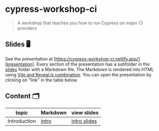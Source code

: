 # cypress-workshop-ci
> A workshop that teaches you how to run Cypress on major CI providers

## Slides 🖥

See the presentation at [https://cypress-workshop-ci.netlify.app/][presentation]. Every section of the presentation has a subfolder in the [slides](./slides) folder with a Markdown file. The Markdown is rendered into HTML using [Vite and Reveal.js combination](https://glebbahmutov.com/blog/reveal-vite/). You can open the presentation by clicking on "link" in the table below.

[presentation]: https://cypress-workshop-ci.netlify.app/

## Content 🗂

topic | Markdown | view slides
---|---|---
Introduction | [intro](./slides/intro/README.md) | [intro slides](https://cypress-workshop-ci.netlify.app/?p=intro)
